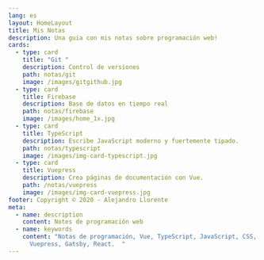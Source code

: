 ```yaml
---
lang: es
layout: HomeLayout
title: Mis Notas
description: Una guia con mis notas sobre programación web!
cards:
  - type: card
    title: "Git "
    description: Control de versiones
    path: notas/git
    image: /images/gitgithub.jpg
  - type: card
    title: Firebase
    description: Base de datos en tiempo real
    path: notas/firebase
    image: /images/home_1x.jpg
  - type: card
    title: TypeScript
    description: Escribe JavaScript moderno y fuertemente tipado.
    path: notas/typescript
    image: /images/img-card-typescript.jpg
  - type: card
    title: Vuepress
    description: Crea páginas de documentación con Vue.
    path: /notas/vuepress
    image: /images/img-card-vuepress.jpg
footer: Copyright © 2020 - Alejandro Llorente
meta:
  - name: description
    content: Notes de programación web
  - name: keywords
    content: "Notas de programación, Vue, TypeScript, JavaScript, CSS, HTML, Git,
      Vuepress, Gatsby, React.  "
---
```

